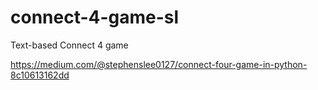 # connect-4-game-sl
Text-based Connect 4 game


https://medium.com/@stephenslee0127/connect-four-game-in-python-8c10613162dd
